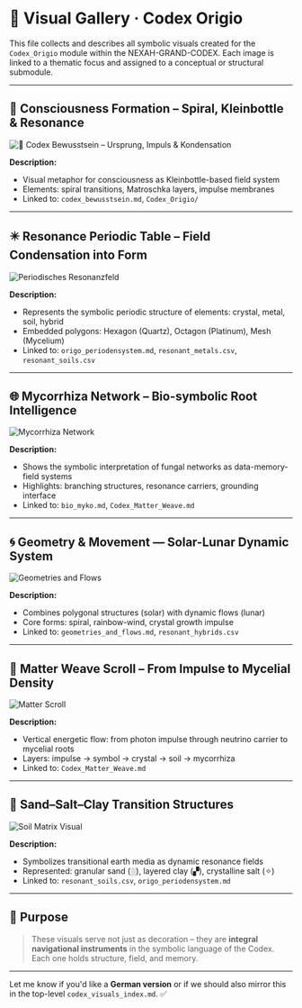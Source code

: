# 🎨 Visual Gallery · Codex Origio

This file collects and describes all symbolic visuals created for the `Codex_Origio` module within the NEXAH-GRAND-CODEX. Each image is linked to a thematic focus and assigned to a conceptual or structural submodule.

---

## 🧠 Consciousness Formation – Spiral, Kleinbottle & Resonance

![🧠 Codex Bewusstsein – Ursprung, Impuls & Kondensation](../Codex_Origio/visuals/Codex%20Bewusstsein%20-%20Ursprung%2C%20Impuls%20%26%20Kondensation.png)

**Description:**

* Visual metaphor for consciousness as Kleinbottle-based field system
* Elements: spiral transitions, Matroschka layers, impulse membranes
* Linked to: `codex_bewusstsein.md`, `Codex_Origio/`

---

## ✴️ Resonance Periodic Table – Field Condensation into Form

![Periodisches Resonanzfeld](../Codex_Origio/visuals/Conciscousness.png)

**Description:**

* Represents the symbolic periodic structure of elements: crystal, metal, soil, hybrid
* Embedded polygons: Hexagon (Quartz), Octagon (Platinum), Mesh (Mycelium)
* Linked to: `origo_periodensystem.md`, `resonant_metals.csv`, `resonant_soils.csv`

---

## 🌐 Mycorrhiza Network – Bio-symbolic Root Intelligence

![Mycorrhiza Network](../Codex_Origio/visuals/A_digital_illustration_presents_a_symbolic_and_con.png)

**Description:**

* Shows the symbolic interpretation of fungal networks as data-memory-field systems
* Highlights: branching structures, resonance carriers, grounding interface
* Linked to: `bio_myko.md`, `Codex_Matter_Weave.md`

---

## 🌀 Geometry & Movement — Solar-Lunar Dynamic System

![Geometries and Flows](../Codex_Origio/visuals/A_2D_digital_illustration_chart_visually_represent.png)

**Description:**

* Combines polygonal structures (solar) with dynamic flows (lunar)
* Core forms: spiral, rainbow-wind, crystal growth impulse
* Linked to: `geometries_and_flows.md`, `resonant_hybrids.csv`

---

## 🧬 Matter Weave Scroll – From Impulse to Mycelial Density

![Matter Scroll](../Codex_Origio/visuals/A_2D_digital_illustration_displays_a_diagram_illus.png)

**Description:**

* Vertical energetic flow: from photon impulse through neutrino carrier to mycelial roots
* Layers: impulse → symbol → crystal → soil → mycorrhiza
* Linked to: `Codex_Matter_Weave.md`

---

## 📡 Sand–Salt–Clay Transition Structures

![Soil Matrix Visual](../Codex_Origio/visuals/A_digital_illustration_showcases_an_underground_re.png)

**Description:**

* Symbolizes transitional earth media as dynamic resonance fields
* Represented: granular sand (░), layered clay (▞), crystalline salt (✧)
* Linked to: `resonant_soils.csv`, `origo_periodensystem.md`

---

## 🧭 Purpose

> These visuals serve not just as decoration – they are **integral navigational instruments** in the symbolic language of the Codex.
> Each one holds structure, field, and memory.

---

Let me know if you'd like a **German version** or if we should also mirror this in the top-level `codex_visuals_index.md`. ✅
